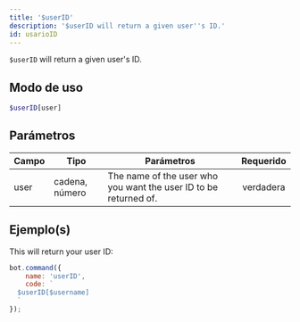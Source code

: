 ```yaml
---
title: '$userID'
description: '$userID will return a given user''s ID.'
id: usarioID
---
```


`$userID` will return a given user's ID.

## Modo de uso

```php
$userID[user]
```

## Parámetros

| Campo | Tipo           | Parámetros                                                       | Requerido |
| ----- | -------------- | ---------------------------------------------------------------- |:---------:|
| user  | cadena, número | The name of the user who you want the user ID to be returned of. | verdadera |

## Ejemplo(s)

This will return your user ID:

```javascript
bot.command({
    name: 'userID',
    code: `
  $userID[$username]
  `
});
```
